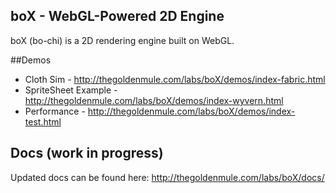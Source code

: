 ## boX - WebGL-Powered 2D Engine
boX (bo-chi) is a 2D rendering engine built on WebGL.

##Demos
* Cloth Sim - http://thegoldenmule.com/labs/boX/demos/index-fabric.html
* SpriteSheet Example - http://thegoldenmule.com/labs/boX/demos/index-wyvern.html
* Performance - http://thegoldenmule.com/labs/boX/demos/index-test.html

## Docs (work in progress)
Updated docs can be found here: http://thegoldenmule.com/labs/boX/docs/